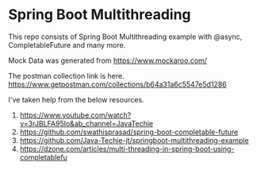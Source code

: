 # Spring Boot Multithreading
This repo consists of Spring Boot Multithreading example with @async, CompletableFuture and many more.

Mock Data was generated from https://www.mockaroo.com/

The postman collection link is here. https://www.getpostman.com/collections/b64a31a6c5547e5d1286

I've taken help from the below resources.

1. https://www.youtube.com/watch?v=3rJBLFA95Io&ab_channel=JavaTechie 
2. https://github.com/swathisprasad/spring-boot-completable-future 
3. https://github.com/Java-Techie-jt/springboot-multithreading-example 
4. https://dzone.com/articles/multi-threading-in-spring-boot-using-completablefu 
